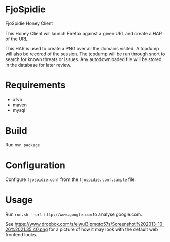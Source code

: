 FjoSpidie
=========

FjoSpidie Honey Client

This Honey Client will launch Firefox against a given URL and create a HAR of the URL.

This HAR is used to create a PNG over all the domains visited.
A tcpdump will also be recored of the session. The tcpdump will be run through snort to search for known threats or issues.
Any autodownloaded file will be stored in the database for later review.

Requirements
============
* xfvb
* maven
* mysql

Build
=====
Run `mvn package`


Configuration
=============
Configure `fjospidie.conf` from the `fjospidie.conf.sample` file.

Usage
=====
Run `run.sh --url http://www.google.com` to analyse google.com.




See https://www.dropbox.com/s/eiwul3ipmqto57s/Screenshot%202013-10-26%2021.35.40.png for a picture of how it may look
with the default web frontend looks.

